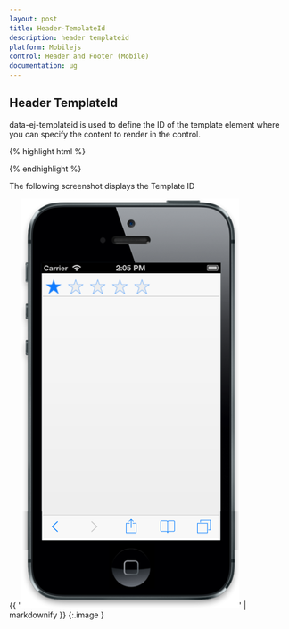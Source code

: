 ```yaml
---
layout: post
title: Header-TemplateId
description: header templateid
platform: Mobilejs
control: Header and Footer (Mobile)
documentation: ug
---
```


## Header TemplateId

data-ej-templateid is used to define the ID of the template element where you can specify the content to render in the control.

{% highlight html %}



<div id="header_sample" data-role="ejmheader" data-ej-templateid="template" ></div>

   <div id="template" class="temp">

   <div id="rating" data-role="ejmrating" ></div>

   </div>



{% endhighlight %}

The following screenshot displays the Template ID

{{ '![F:/headertemplate.png](Header-TemplateId_images/Header-TemplateId_img1.png)' | markdownify }}
{:.image }


